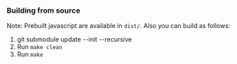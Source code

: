 ### Building from source

Note: Prebuilt javascript are available in `dist/`. Also you can build as follows:

1. git submodule update --init --recursive
2. Run `make clean`
3. Run `make`